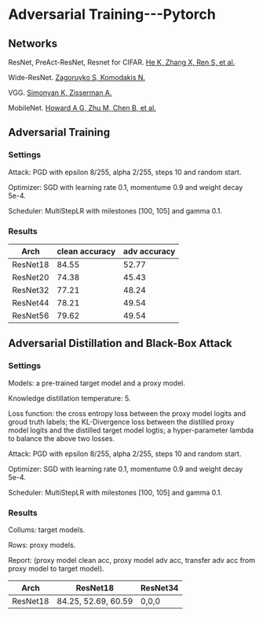 # Adversarial Training---Pytorch

## Networks
ResNet, PreAct-ResNet, Resnet for CIFAR.
[He K, Zhang X, Ren S, et al.](https://arxiv.org/abs/1512.03385)

Wide-ResNet.
[Zagoruyko S, Komodakis N.](https://arxiv.org/abs/1605.07146)

VGG.
[Simonyan K, Zisserman A.](https://arxiv.org/abs/1409.1556)

MobileNet.
[Howard A G, Zhu M, Chen B, et al.](https://arxiv.org/abs/1704.04861)
## 

## Adversarial Training
### Settings
Attack: PGD with epsilon 8/255, alpha 2/255, steps 10 and random start.

Optimizer: SGD with learning rate 0.1, momentume 0.9 and weight decay 5e-4.

Scheduler: MultiStepLR with milestones [100, 105] and gamma 0.1.
### Results
|Arch|clean accuracy| adv accuracy|
|----|----|----|
|ResNet18|84.55|52.77|
|ResNet20|74.38|45.43|
|ResNet32|77.21|48.24|
|ResNet44|78.21|49.54|
|ResNet56|79.62|49.54|

## Adversarial Distillation and Black-Box Attack
### Settings
Models: a pre-trained target model and a proxy model.

Knowledge distillation temperature: 5.

Loss function: the cross entropy loss between the proxy model logits and groud truth labels; 
the KL-Divergence loss between the distilled proxy model logits and the distilled target model logtis;
a hyper-parameter lambda to balance the above two losses.

Attack: PGD with epsilon 8/255, alpha 2/255, steps 10 and random start.

Optimizer: SGD with learning rate 0.1, momentume 0.9 and weight decay 5e-4.

Scheduler: MultiStepLR with milestones [100, 105] and gamma 0.1.

### Results
Collums: target models.

Rows: proxy models.

Report: (proxy model clean acc, proxy model adv acc, transfer adv acc from proxy model to target model).

|Arch|ResNet18| ResNet34|
|----|----|----|
|ResNet18|84.25, 52.69, 60.59|0,0,0|

